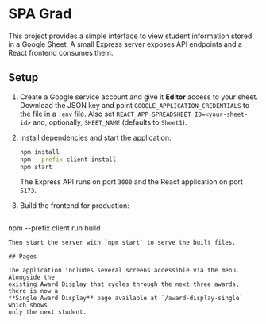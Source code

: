 # SPA Grad

This project provides a simple interface to view student information stored in a Google Sheet. A small Express server exposes API endpoints and a React frontend consumes them.

## Setup

1. Create a Google service account and give it **Editor** access to your sheet.
   Download the JSON key and point `GOOGLE_APPLICATION_CREDENTIALS` to the file
   in a `.env` file.  Also set `REACT_APP_SPREADSHEET_ID=<your-sheet-id>` and,
   optionally, `SHEET_NAME` (defaults to `Sheet1`).

2. Install dependencies and start the application:
   ```bash
   npm install
   npm --prefix client install
   npm start
   ```
   The Express API runs on port `3000` and the React application on port `5173`.

3. Build the frontend for production:
   ```bash
  npm --prefix client run build
  ```
  Then start the server with `npm start` to serve the built files.

## Pages

The application includes several screens accessible via the menu. Alongside the
existing Award Display that cycles through the next three awards, there is now a
**Single Award Display** page available at `/award-display-single` which shows
only the next student.
